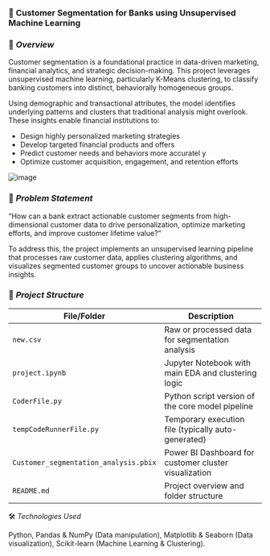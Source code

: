 ### 🧩 **Customer Segmentation for Banks using Unsupervised Machine Learning**

### 📌 *Overview*

Customer segmentation is a foundational practice in data-driven marketing, financial analytics, and strategic decision-making. This project leverages unsupervised machine learning, particularly K-Means clustering, to classify banking customers into distinct, behaviorally homogeneous groups. </t>

Using demographic and transactional attributes, the model identifies underlying patterns and clusters that traditional analysis might overlook. These insights enable financial institutions to: </t>

* Design highly personalized marketing strategies </t>
* Develop targeted financial products and offers </t>
* Predict customer needs and behaviors more accuratel </t>y
* Optimize customer acquisition, engagement, and retention efforts </t>

![image](https://github.com/user-attachments/assets/055080b3-2d1f-4f1c-86a2-aff3c873cfe0)

### 🧠 *Problem Statement*
“How can a bank extract actionable customer segments from high-dimensional customer data to drive personalization, optimize marketing efforts, and improve customer lifetime value?” </t>

To address this, the project implements an unsupervised learning pipeline that processes raw customer data, applies clustering algorithms, and visualizes segmented customer groups to uncover actionable business insights. </t>

### 📁 *Project Structure*

| File/Folder                    | Description                          |
|-------------------------------|--------------------------------------|
| `new.csv`                     | Raw or processed data for segmentation analysis |
| `project.ipynb`               | Jupyter Notebook with main EDA and clustering logic |
| `CoderFile.py`                | Python script version of the core model pipeline |
| `tempCodeRunnerFile.py`       | Temporary execution file (typically auto-generated) |
| `Customer_segmentation_analysis.pbix` | Power BI Dashboard for customer cluster visualization |
| `README.md`                   | Project overview and folder structure |


🛠️ _Technologies Used_

Python,
Pandas & NumPy (Data manipulation),
Matplotlib & Seaborn (Data visualization),
Scikit-learn (Machine Learning & Clustering).
